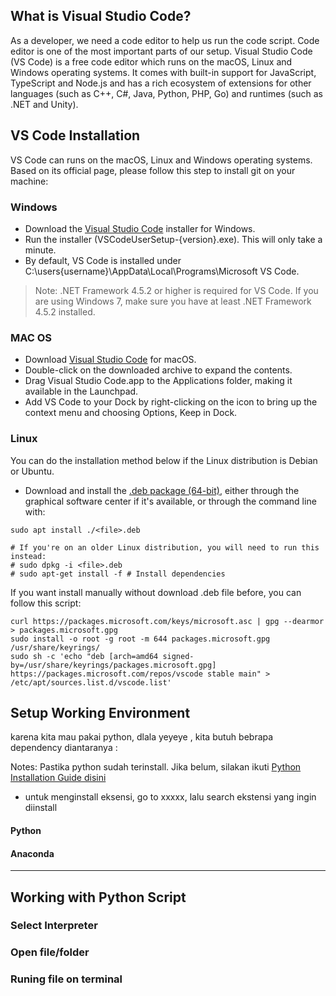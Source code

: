 ## What is Visual Studio Code?

As a developer, we need a code editor to help us run the code script. Code editor is one of the most important parts of our setup. Visual Studio Code (VS Code) is a free code editor which runs on the macOS, Linux and Windows operating systems. It comes with built-in support for JavaScript, TypeScript and Node.js and has a rich ecosystem of extensions for other languages (such as C++, C#, Java, Python, PHP, Go) and runtimes (such as .NET and Unity).

## VS Code Installation

VS Code can runs on the macOS, Linux and Windows operating systems. Based on its official page, please follow this step to install git on your machine:

### Windows
- Download the [Visual Studio Code](https://code.visualstudio.com/docs?dv=win) installer for Windows.
- Run the installer (VSCodeUserSetup-{version}.exe). This will only take a minute.
- By default, VS Code is installed under C:\users\{username}\AppData\Local\Programs\Microsoft VS Code.

> Note: .NET Framework 4.5.2 or higher is required for VS Code. If you are using Windows 7, make sure you have at least .NET Framework 4.5.2 installed.

### MAC OS
- Download [Visual Studio Code](https://code.visualstudio.com/docs?dv=osx) for macOS.
- Double-click on the downloaded archive to expand the contents.
- Drag Visual Studio Code.app to the Applications folder, making it available in the Launchpad.
- Add VS Code to your Dock by right-clicking on the icon to bring up the context menu and choosing Options, Keep in Dock.

### Linux
You can do the installation method below if the Linux distribution is Debian or Ubuntu.
- Download and install the [.deb package (64-bit)](https://code.visualstudio.com/docs/?dv=linux64_deb), either through the graphical software center if it's available, or through the command line with:

```
sudo apt install ./<file>.deb

# If you're on an older Linux distribution, you will need to run this instead:
# sudo dpkg -i <file>.deb
# sudo apt-get install -f # Install dependencies
```

If you want install manually without download .deb file before, you can follow this script:

```
curl https://packages.microsoft.com/keys/microsoft.asc | gpg --dearmor > packages.microsoft.gpg
sudo install -o root -g root -m 644 packages.microsoft.gpg /usr/share/keyrings/
sudo sh -c 'echo "deb [arch=amd64 signed-by=/usr/share/keyrings/packages.microsoft.gpg] https://packages.microsoft.com/repos/vscode stable main" > /etc/apt/sources.list.d/vscode.list'
```






## Setup Working Environment
karena kita mau pakai python, dlala yeyeye , kita butuh bebrapa dependency diantaranya : 

Notes: Pastika python sudah terinstall. Jika belum, silakan ikuti [Python Installation Guide disini](google.com)

- untuk menginstall eksensi, go to xxxxx, lalu search ekstensi yang ingin diinstall

#### Python
#### Anaconda



___________________________________________________________

## Working with Python Script

### Select Interpreter
### Open file/folder
### Runing file on terminal

